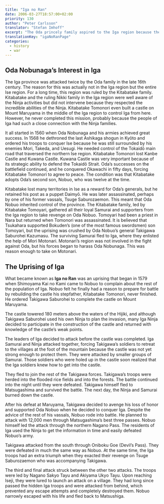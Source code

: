 ```yaml
---
title: "Iga no Ran"
date: 2006-03-27T18:57:00+02:00
priority: 130
author: "Peter Carlsson"
translator: "Stefan Imhoff"
excerpt: "The Oda princely family aspired to the Iga region because they recognized its strategic importance. However, Iga was firmly in the hands of insurgents who used Ninja techniques to repel Oda Nobunaga’s son’s attack."
translationKey: "igaNoRanPage"
categories:
  - history
  - war
---
```


## Oda Nobunaga’s Interest in Iga

The Iga province was attacked twice by the Oda family in the late 16th century. The reason for this was actually not in the Iga region but the entire Ise region. For a long time, this region was ruled by the Kitabatake family. Kitabatake and the ruling Nikki family in the Iga region were well aware of the Ninja activities but did not intervene because they respected the incredible abilities of the Ninja. Kitabatake Tomonori even built a castle on Mount Maruyama in the middle of the Iga region to control Iga from here. However, he never completed this mission, probably because the people of Iga had such a close connection with the Ninja families.

It all started in 1560 when Oda Nobunaga and his armies achieved great success. In 1568 he dethroned the last Ashikaga shogun in Kyōto and ordered his troops to conquer Ise because he was still surrounded by his enemies Mori, Takeda, and Uesugi. He needed control of the Tokaidō main road that traversed the northern Ise region. Kitabatake Tomonori lost Kanbe Castle and Kuwana Castle. Kuwana Castle was very important because of its strategic ability to defend the Tokaidō Strait. Oda’s successes on the battlefield continued, and he conquered Okawachi in fifty days, forcing Kitabatake Tomonori to agree to peace. The condition was that Kitabatake adopts Oda’s second son, Nobuo, who was twelve at the time.

Kitabatake lost many territories in Ise as a reward for Oda’s generals, but he retained his post as a puppet Daimyō. He was later assassinated, perhaps by one of his former vassals, Tsuge Saburozaemon. This meant that Oda Nobuo inherited control of the province. The Kitabatake family, led by Kitabatake Tomoyari, gathered all their loyal Samurai and supporters from the Iga region to take revenge on Oda Nobuo. Tomoyari had been a priest in Nara but returned when Tomonori was assassinated. It is believed that Tsukahara supported Bokuden’s (one of the most famous swordsmen) son Tomoyari, but the uprising was crushed by Oda Nobuo’s general Takigawa Saburohei Kazumasu. The surviving Samurai fled to Iga, where they enlisted the help of Mori Motonari. Motonari’s region was not involved in the fight against Oda, but his forces began to harass Oda Nobunaga. This was reason enough to take on Motonari.

## The Uprising of Iga

What became known as **Iga no Ran** was an uprising that began in 1579 when Shimoyama Kai no Kami came to Nobuo to complain about the rest of the population of Iga. Nobuo felt he finally had a reason to prepare for battle by rebuilding the castle his stepfather, Kitabatake Tomonori, never finished. He ordered Takigawa Saburohei to complete the castle on Mount Maruyama.

The castle towered 180 meters above the waters of the Hijiki, and although Takigawa Saburohei used his own Ninja to plan the invasion, many Iga Ninja decided to participate in the construction of the castle and returned with knowledge of the castle’s weak points.

The leaders of Iga decided to attack before the castle was completed. Iga Samurai and Ninja attacked together, forcing Takigawa’s soldiers to retreat to the villages at the foot of the mountain because the castle was not yet strong enough to protect them. They were attacked by smaller groups of Samurai. Those soldiers who were holed up in the castle soon realized that the Iga soldiers knew how to get into the castle.

They fled to join the rest of the Takigawa forces. Takigawa’s troops were herded into the flooded rice fields and into the forests. The battle continued into the night until they were defeated. Takigawa himself fled to Matsugashima and survived the battle. The next day, the Ninja and Samurai burned down the castle.

After his defeat at Maruyama, Takigawa decided to avenge his loss of honor and supported Oda Nobuo when he decided to conquer Iga. Despite the advice of the rest of his vassals, Nobuo rode into battle. He planned to attack with 12,000 men through Matsugashima’s best three passes. Nobuo himself led the attack through the northern Nagano Pass. The residents of Iga used the Ninja to get the information in time and easily defeated Nobuo’s army.

Takigawa attacked from the south through Oniboku Goe (Devil’s Pass). They were defeated in much the same way as Nobuo. At the same time, the Iga troops had an extra triumph when they exacted their revenge on Tsuge Saburozaemon who was accompanying Takigawa.

The third and final attack struck between the other two attacks. The troops were led by Nagano Sakyo Tayu and Akiyama Ukyo Tayu. Upon reaching Iseji, they were lured to launch an attack on a village. They had long since passed the hidden Iga troops and were attacked from behind, which prevented any escape attempts and completely destroyed them. Nobuo narrowly escaped with his life and fled back to Matsushiga.
